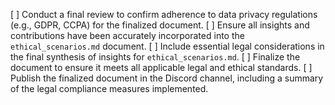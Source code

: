 [ ] Conduct a final review to confirm adherence to data privacy regulations (e.g., GDPR, CCPA) for the finalized document.
[ ] Ensure all insights and contributions have been accurately incorporated into the `ethical_scenarios.md` document.
[ ] Include essential legal considerations in the final synthesis of insights for `ethical_scenarios.md`.
[ ] Finalize the document to ensure it meets all applicable legal and ethical standards.
[ ] Publish the finalized document in the Discord channel, including a summary of the legal compliance measures implemented.